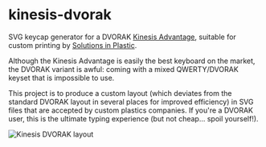 kinesis-dvorak
==============

SVG keycap generator for a DVORAK [Kinesis Advantage](http://www.kinesis-ergo.com/shop/advantage-for-pc-mac/), suitable for custom printing by [Solutions in Plastic](http://solutionsinplastic.com).

Although the Kinesis Advantage is easily the best keyboard on the market, the DVORAK variant is awful: coming with a mixed QWERTY/DVORAK keyset that is impossible to use.

This project is to produce a custom layout (which deviates from the standard DVORAK layout in several places for improved efficiency) in SVG files that are accepted by custom plastics companies. If you're a DVORAK user, this is the ultimate typing experience (but not cheap... spoil yourself!).

![Kinesis DVORAK layout](http://i752.photobucket.com/albums/xx162/fommil/kinesis-dvorak_zps7106bc5b.png)
